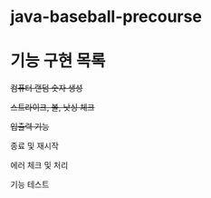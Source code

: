 # java-baseball-precourse
# 기능 구현 목록

~~컴퓨터 랜덤 숫자 생성~~

~~스트라이크, 볼, 낫싱 체크~~

~~입출력 기능~~

종료 및 재시작

에러 체크 및 처리

기능 테스트
